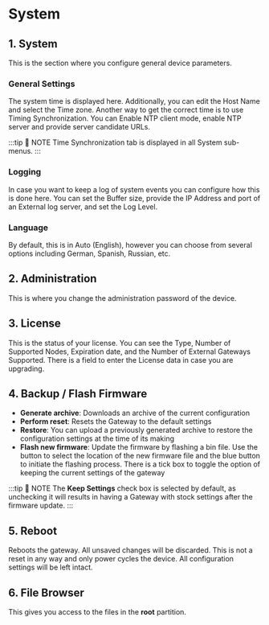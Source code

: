 # System

## 1. System

This is the section where you configure general device parameters.

<rk-img
  src="/assets/images/quick-start-guide/rak7249/3.web management platform/system-tab.png"
  width="100%"
  figure-number="1"
  caption="System Tab"
/>

### General Settings

The system time is displayed here. Additionally, you can edit the Host Name and select the Time zone. Another way to get the correct time is to use Timing Synchronization. You can Enable NTP client mode, enable NTP server and provide server candidate URLs.

:::tip 📝 NOTE
Time Synchronization tab is displayed in all System sub-menus.
:::

### Logging

In case you want to keep a log of system events you can configure how this is done here. You can set the Buffer size, provide the IP Address and port of an External log server, and set the Log Level.

### Language

By default, this is in Auto (English), however you can choose from several options including German, Spanish, Russian, etc.

## 2. Administration

This is where you change the administration password of the device.

<rk-img
  src="/assets/images/quick-start-guide/rak7249/3.web management platform/admin-tab.png"
  width="100%"
  figure-number="2"
  caption="Administration Tab"
/>

## 3. License

This is the status of your license. You can see the Type, Number of Supported Nodes, Expiration date, and the Number of External Gateways Supported. There is a field to enter the License data in case you are upgrading.

<rk-img
  src="/assets/images/quick-start-guide/rak7249/3.web management platform/license-tab.png"
  width="100%"
  figure-number="3"
  caption="License Tab"
/>

## 4. Backup / Flash Firmware

<rk-img
  src="/assets/images/quick-start-guide/rak7249/3.web management platform/backup.png"
  width="100%"
  figure-number="4"
  caption="Backup, reset and firmware update"
/>

- **Generate archive**: Downloads an archive of the current configuration
- **Perform reset**: Resets the Gateway to the default settings
- **Restore**: You can upload a previously generated archive to restore the configuration settings at the time of its making
- **Flash new firmware**: Update the firmware by flashing a bin file. Use the button to select the location of the new firmware file and the blue button to initiate the flashing process. There is a tick box to toggle the option of keeping the current settings of the gateway

:::tip 📝 NOTE
The **Keep Settings** check box is selected by default, as unchecking it will results in having a Gateway with stock settings after the firmware update.
:::

## 5. Reboot

Reboots the gateway. All unsaved changes will be discarded. This is not a reset in any way and only power cycles the device. All configuration settings will be left intact.

<rk-img
  src="/assets/images/quick-start-guide/rak7249/3.web management platform/reboot.png"
  width="100%"
  figure-number="5"
  caption="System reboot"
/>

## 6. File Browser

This gives you access to the files in the **root** partition.

<rk-img
  src="/assets/images/quick-start-guide/rak7249/3.web management platform/file-browser.png"
  width="100%"
  figure-number="6"
  caption="File Browser"
/>